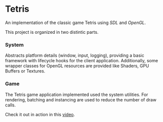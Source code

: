 # Tetris

An implementation of the classic game Tetris using _SDL_ and _OpenGL_.

This project is organized in two distintic parts.

### System

Abstracts platform details (window, input, logging), providing a basic framework with lifecycle hooks for the client application. Additionally, some wrapper classes for OpenGL resources are provided like Shaders, GPU Buffers or Textures.

### Game

The Tetris game application implemented used the system utilities. For rendering, batching and instancing are used to reduce the number of draw calls.

Check it out in action in this [video](/assets/media/demo.mp4).
